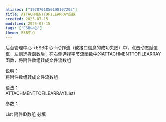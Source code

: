 ```yaml
---
aliases: ["1970701850198107203"]
title: ATTACHMENTTOFILEARRAY函数
created: 2025-07-15
modified: 2025-07-15
tags: ['ESB中心']
theme: ESB中心
---
```


后台管理中心->ESB中心->动作流（或接口信息的成功失败）中，点击动态赋值框，左侧选择函数后，在右侧选择字节流函数中的ATTACHMENTTOFILEARRAY函数，将附件数组转成文件流数组

说明：  
将附件数组转成文件流数组

语法：  
ATTACHMENTTOFILEARRAY(List)

参数：

List 附件ID数组 必填